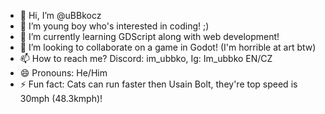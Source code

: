 - 👋 Hi, I’m @uBBkocz
- 👀 I’m young boy who's interested in coding! ;)
- 🌱 I’m currently learning GDScript along with web development!
- 💞️ I’m looking to collaborate on a game in Godot! (I'm horrible at art btw)
- 📫 How to reach me? Discord: im_ubbko, Ig: Im_ubbko EN/CZ
- 😄 Pronouns: He/Him
- ⚡ Fun fact: Cats can run faster then Usain Bolt, they're top speed is 30mph (48.3kmph)!
<!---
uBBkocz/uBBkocz is a ✨ special ✨ repository because its `README.md` (this file) appears on your GitHub profile.
You can click the Preview link to take a look at your changes.
--->
